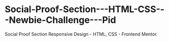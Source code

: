 # Social-Proof-Section---HTML-CSS---Newbie-Challenge---Pid
Social Proof Section Responsive Design - HTML, CSS - Frontend Mentor.
